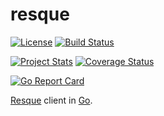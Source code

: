 # resque

[![License](https://img.shields.io/badge/license-Apache%20License%202.0-blue.svg?style=flat)](https://raw.githubusercontent.com/steenzout/go-resque/master/LICENSE)
[![Build Status](https://travis-ci.org/steenzout/go-resque.svg?branch=master)](https://travis-ci.org/steenzout/go-resque)

[![Project Stats](https://www.openhub.net/p/go-steenzout-resque/widgets/project_thin_badge.gif)](https://www.openhub.net/p/go-steenzout-resque/)
[![Coverage Status](https://coveralls.io/repos/steenzout/go-resque/badge.svg?branch=master&service=github)](https://coveralls.io/github/steenzout/go-resque?branch=master)

[![Go Report Card](https://goreportcard.com/badge/github.com/steenzout/go-resque)](https://goreportcard.com/report/github.com/steenzout/go-resque)

[Resque][resque] client in [Go][go].



[go]:	https://golang.org	"The Go Programming Language"
[resque]:	https://github.com/resque/resque	"Resque"
